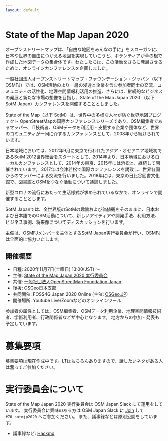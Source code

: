```yaml
---
layout: default
---
```


# State of the Map Japan 2020

オープンストリートマップは、「自由な地図をみんなの手に」をスローガンに、日本や世界の自由につかえる地図を実現していこうと、ボランティアが草の根で作成した地図データの集合体です。わたしたちは、この活動をさらに発展させるために、オンラインカンファレンスを企画しました。

一般社団法人オープンストリートマップ・ファウンデーション・ジャパン（以下OSMFJ）では、OSM活動のより一層の浸透と企業を含む参加者同士の交流、コミュニティの活性化、地理空間情報利活用の推進、さらには、継続的なビジネスの発展と新たな市場の想像を目指し、State of the Map Japan 2020 （以下SotM Japan）カンファレンスを開催することとしました。

State of the Map（以下 SotM）は、世界中の多様な人々が紡ぐ世界地図プロジェクト OpenStreetMapの国際カンファレンスシリーズであり、OSM編集者であるマッパー、IT技術者、OSMデータを利活用・支援する企業や団体など、世界のコミュニティが一同に介するカンファレンスとして、2008年から続けられています。

日本地域においては、2012年9月に東京で行われたアジア・オセアニア地域初であるSotM 2012世界総会をスタートとして、2014年より、日本地域におけるローカルカンファレンスとして、2014年の東京、2015年には浜松と、継続して開催されています。
2017年は会津若松で国際カンファレンスを誘致し、世界各国からのマッパーによる交流を行いました。2018年には、東京の日比谷図書文化館で、図書館とOSMをつなぐ活動について議論しました。

新型コロナの流行にあたって生活様式が求められているなかで、オンラインで開催することとします。

SotM Japanでは、全世界版のSotMの趣旨および価値観をそのままに、日本および日本語でのOSM活動について、新しいアイディアや開発手法、利用方法、ビジネス事例、将来像についてディスカッションを行います。

主催は、OSMFJメンバーを主体とするSotM Japan実行委員会が行い、OSMFJは全面的に協力いたします。

## 開催概要

- 日程: 2020年11月7日(土曜日) 13:00(JST) 〜
- 主催: [State of the Map Japan 2020 実行委員会](#実行委員会について)
- 共催: [一般社団法人OpenStreetMap Foundation Japan](https://osmf.jp/)
- 後援: OSGeo日本支部
- 共同開催: FOSS4G Japan 2020 Online (主催: [OSGeo.JP](https://www.osgeo.jp/))
- 開催場所: Youtube Live/Zoomなどのオンラインツール

参加者の属性としては、OSM編集者、OSMデータ利用企業、地理空間情報技術者、学術利用者、行政関係者などが中心となります。
地方からの参加・発表も予定しています。

# 募集要項

募集要項は現在作成中です。LTはもちろんありますので、話したいネタがある人は奮ってご参加ください。

# 実行委員会について

State of the Map Japan 2020 実行委員会は OSM Japan Slack にて運用をしています。
実行委員会に興味のある方は OSM Japan Slack に [Join](https://bit.ly/OSM_Japan) して `#70_sotmjp2020` へご参加ください。
また、議事録などは原則公開をしています。

- 議事録など: [Hackmd](https://hackmd.io/team/sotmjp2020)